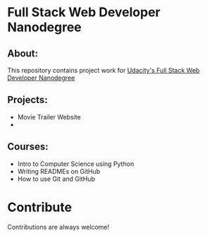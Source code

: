 # Full Stack Web Developer Nanodegree

## About:
This repository contains project work for [Udacity's Full Stack Web Developer Nanodegree](https://www.udacity.com/course/full-stack-web-developer-nanodegree--nd004)

## Projects:
* Movie Trailer Website
* 

## Courses:
* Intro to Computer Science using Python
* Writing READMEs on GitHub
* How to use Git and GitHub


# Contribute
Contributions are always welcome! 
